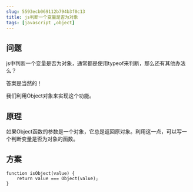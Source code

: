 ```yaml
---
slug: 5593ecb069112b794b3f0c13
title: js判断一个变量是否为对象
tags: [javascript ,object]
---
```


## 问题
js中判断一个变量是否为对象，通常都是使用typeof来判断，那么还有其他办法么？

答案是当然的！

我们利用Object对象来实现这个功能。

## 原理
如果Object函数的参数是一个对象，它总是返回原对象。利用这一点，可以写一个判断变量是否为对象的函数。

## 方案

```
function isObject(value) {
    return value === Object(value);
}
```
